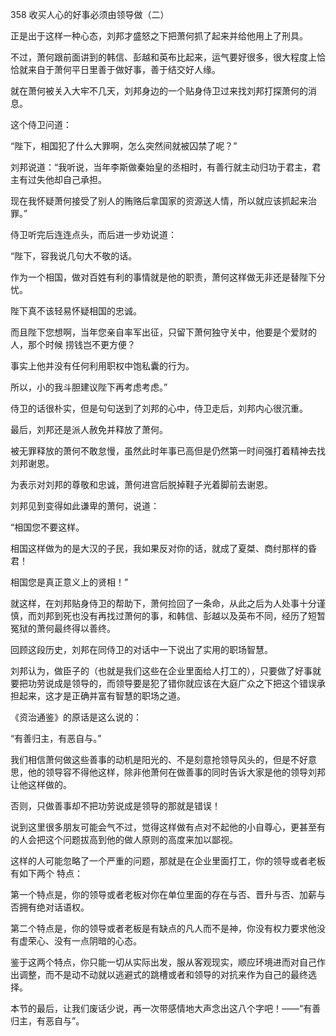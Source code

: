 358 收买人心的好事必须由领导做（二）



正是出于这样一种心态，刘邦才盛怒之下把萧何抓了起来并给他用上了刑具。

不过，萧何跟前面讲到的韩信、彭越和英布比起来，运气要好很多，很大程度上恰恰就来自于萧何平日里善于做好事，善于结交好人缘。



就在萧何被关入大牢不几天，刘邦身边的一个贴身侍卫过来找刘邦打探萧何的消息。

这个侍卫问道：

“陛下，相国犯了什么大罪啊，怎么突然间就被囚禁了呢？”

刘邦说道：“我听说，当年李斯做秦始皇的丞相时，有善行就主动归功于君主，君主有过失他却自己承担。

现在我怀疑萧何接受了别人的贿赂后拿国家的资源送人情，所以就应该抓起来治罪。”



侍卫听完后连连点头，而后进一步劝说道：

“陛下，容我说几句大不敬的话。

作为一个相国，做对百姓有利的事情就是他的职责，萧何这样做无非还是替陛下分忧。

陛下真不该轻易怀疑相国的忠诚。

而且陛下您想啊，当年您亲自率军出征，只留下萧何独守关中，他要是个爱财的人，那个时候
捞钱岂不更方便？

事实上他并没有任何利用职权中饱私囊的行为。

所以，小的我斗胆建议陛下再考虑考虑。”



侍卫的话很朴实，但是句句送到了刘邦的心中，侍卫走后，刘邦内心很沉重。

最后，刘邦还是派人赦免并释放了萧何。

被无罪释放的萧何不敢怠慢，虽然此时年事已高但是仍然第一时间强打着精神去找刘邦谢恩。

为表示对刘邦的尊敬和忠诚，萧何进宫后脱掉鞋子光着脚前去谢恩。

刘邦见到变得如此谦卑的萧何，说道：

“相国您不要这样。

相国这样做为的是大汉的子民，我如果反对你的话，就成了夏桀、商纣那样的昏君！

相国您是真正意义上的贤相！” 

就这样，在刘邦贴身侍卫的帮助下，萧何捡回了一条命，从此之后为人处事十分谨慎，而刘邦到死也没有再找过萧何的事，和韩信、彭越以及英布不同，经历了短暂冤狱的萧何最终得以善终。



回顾这段历史，刘邦在同侍卫的对话中一下说出了实用的职场智慧。

刘邦认为，做臣子的（也就是我们这些在企业里面给人打工的），只要做了好事就要把功劳说成是领导的，而领导要是犯了错你就应该在大庭广众之下把这个错误承担起来，这才是正确并富有智慧的职场之道。

《资治通鉴》的原话是这么说的：

“有善归主，有恶自与。”



我们相信萧何做这些善事的动机是阳光的、不是刻意抢领导风头的，但是不好意思，他的领导容不得他这样，除非他萧何在做善事的同时告诉大家是他的领导刘邦让他这样做的。

否则，只做善事却不把功劳说成是领导的那就是错误！

说到这里很多朋友可能会气不过，觉得这样做有点对不起他的小自尊心，更甚至有的人会把这个问题拔高到他的做人原则的高度来加以鄙视。

这样的人可能忽略了一个严重的问题，那就是在企业里面打工，你的领导或者老板有如下两个
特点：

第一个特点是，你的领导或者老板对你在单位里面的存在与否、晋升与否、加薪与否拥有绝对话语权。

第二个特点是，你的领导或者老板是有缺点的凡人而不是神，你没有权力要求他没有虚荣心、没有一点阴暗的心态。

鉴于这两个特点，你只能一切从实际出发，服从客观现实，顺应环境进而对自己作出调整，而不是动不动就以逃避式的跳槽或者和领导的对抗来作为自己的最终选择。

本节的最后，让我们废话少说，再一次带感情地大声念出这八个字吧！——“有善归主，有恶自与”。

